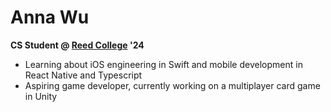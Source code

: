 # Anna Wu

**CS Student @ [Reed College](https://www.reed.edu) '24**

* Learning about iOS engineering in Swift and mobile development in React Native and Typescript
* Aspiring game developer, currently working on a multiplayer card game in Unity

<!--
**annacwu/annacwu** is a ✨ _special_ ✨ repository because its `README.md` (this file) appears on your GitHub profile.

Here are some ideas to get you started:

- 🔭 I’m currently working on ...
- 🌱 I’m currently learning ...
- 👯 I’m looking to collaborate on ...
- 🤔 I’m looking for help with ...
- 💬 Ask me about ...
- 📫 How to reach me: ...
- 😄 Pronouns: ...
- ⚡ Fun fact: ...
-->
